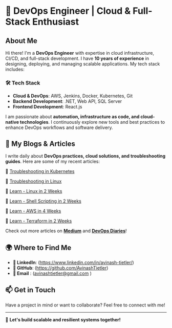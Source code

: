 # 🚀 DevOps Engineer | Cloud & Full-Stack Enthusiast

## About Me
Hi there! I'm a **DevOps Engineer** with expertise in cloud infrastructure, CI/CD, and full-stack development. I have **10 years of experience** in designing, deploying, and managing scalable applications. My tech stack includes:

### 🛠️ Tech Stack

- **Cloud & DevOps**: AWS, Jenkins, Docker, Kubernetes, Git
- **Backend Development**: .NET, Web API, SQL Server
- **Frontend Development**: React.js

I am passionate about **automation, infrastructure as code, and cloud-native technologies**. I continuously explore new tools and best practices to enhance DevOps workflows and software delivery.

## 📖 My Blogs & Articles
I write daily about **DevOps practices, cloud solutions, and troubleshooting guides**. 
Here are some of my recent articles:

📝 [Troubleshooting in Kubernetes ](https://devops-diaries.beehiiv.com/p/comprehensive-list-of-k8s-ecosystem-error)

📝 [Troubleshooting in Linux](https://medium.com/@devopsdiariesinfo/day-14-troubleshooting-in-linux-c2169f25ea96)

📝 [Learn - Linux in 2 Weeks](https://devops-diaries.beehiiv.com/p/learn-linux-in-2-weeks)

📝 [Learn - Shell Scripting in 2 Weeks](https://devops-diaries.beehiiv.com/p/new-post)

📝 [Learn - AWS in 4 Weeks](https://www.linkedin.com/pulse/4-week-aws-devops-learning-plan-avinash-tietler-ccj2c?lipi=urn%3Ali%3Apage%3Ad_flagship3_series_entity%3B%2BAp8MKCfQA6SQ32skhNTwg%3D%3D)

📝 [Learn - Terraform in 2 Weeks](https://www.linkedin.com/pulse/2-weeks-learning-plan-terraform-avinash-tietler-w3jdc?lipi=urn%3Ali%3Apage%3Ad_flagship3_series_entity%3B%2BAp8MKCfQA6SQ32skhNTwg%3D%3D)


Check out more articles on **[Medium](https://medium.com/@devopsdiariesinfo)** and **[DevOps Diaries](https://devops-diaries.beehiiv.com/)**!

## 🌍 Where to Find Me
- **💼 LinkedIn**: (https://www.linkedin.com/in/avinash-tietler/)
- **🔧 GitHub**: (https://github.com/AvinashTietler)
- **📩 Email** :  (avinashtietler@gmail.com )
## 📫 Get in Touch
Have a project in mind or want to collaborate? Feel free to connect with me!

---

🚀 **Let's build scalable and resilient systems together!**
